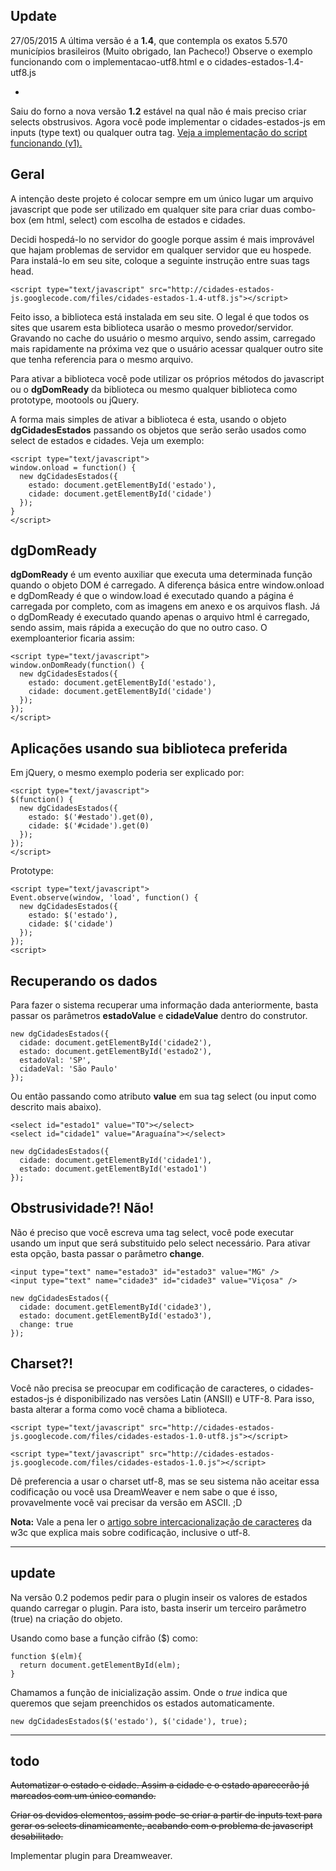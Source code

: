 ## Update ##

27/05/2015
A última versão é a **1.4**, que contempla os exatos 5.570 municípios brasileiros (Muito obrigado, Ian Pacheco!)
Observe o exemplo funcionando com o implementacao-utf8.html e o cidades-estados-1.4-utf8.js

-

Saiu do forno a nova versão **1.2** estável na qual não é mais preciso criar selects obstrusivos. Agora você pode implementar o cidades-estados-js em inputs (type text) ou qualquer outra tag. [Veja a implementação do script funcionando (v1).](http://cidades-estados-js.googlecode.com/files/implementacao-utf8.html)

## Geral ##

A intenção deste projeto é colocar sempre em um único lugar um arquivo javascript que pode ser utilizado em qualquer site para criar duas combo-box (em html, select) com escolha de estados e cidades.

Decidi hospedá-lo no servidor do google porque assim é mais improvável que hajam problemas de servidor em qualquer servidor que eu hospede. Para instalá-lo em seu site, coloque a seguinte instrução entre suas tags head.

```
<script type="text/javascript" src="http://cidades-estados-js.googlecode.com/files/cidades-estados-1.4-utf8.js"></script>
```

Feito isso, a biblioteca está instalada em seu site. O legal é que todos os sites que usarem esta biblioteca usarão o mesmo provedor/servidor. Gravando no cache do usuário o mesmo arquivo, sendo assim, carregado mais rapidamente na próxima vez que o usuário acessar qualquer outro site que tenha referencia para o mesmo arquivo.

Para ativar a biblioteca você pode utilizar os próprios métodos do javascript ou o **dgDomReady** da biblioteca ou mesmo qualquer biblioteca como prototype, mootools ou jQuery.

A forma mais simples de ativar a biblioteca é esta, usando o objeto **dgCidadesEstados** passando os objetos que serão serão usados como select de estados e cidades. Veja um exemplo:

```
<script type="text/javascript">
window.onload = function() {
  new dgCidadesEstados({
    estado: document.getElementById('estado'),
    cidade: document.getElementById('cidade')
  });
}
</script>
```

## dgDomReady ##

**dgDomReady** é um evento auxiliar que executa uma determinada função quando o objeto DOM é carregado. A diferença básica entre window.onload e dgDomReady é que o window.load é executado quando a página é carregada por completo, com as imagens em anexo e os arquivos flash. Já o dgDomReady é executado quando apenas o arquivo html é carregado, sendo assim, mais rápida a execução do que no outro caso. O exemploanterior ficaria assim:

```
<script type="text/javascript">
window.onDomReady(function() {
  new dgCidadesEstados({
    estado: document.getElementById('estado'),
    cidade: document.getElementById('cidade')
  });
});
</script>
```

## Aplicações usando sua biblioteca preferida ##

Em jQuery, o mesmo exemplo poderia ser explicado por:

```
<script type="text/javascript">
$(function() {
  new dgCidadesEstados({
    estado: $('#estado').get(0),
    cidade: $('#cidade').get(0)
  });
});
</script>
```


Prototype:
```
<script type="text/javascript">
Event.observe(window, 'load', function() {
  new dgCidadesEstados({
    estado: $('estado'),
    cidade: $('cidade')
  });
});
<script>
```

## Recuperando os dados ##

Para fazer o sistema recuperar uma informação dada anteriormente, basta passar os parâmetros **estadoValue** e **cidadeValue** dentro do construtor.

```
new dgCidadesEstados({
  cidade: document.getElementById('cidade2'),
  estado: document.getElementById('estado2'),
  estadoVal: 'SP',
  cidadeVal: 'São Paulo'
});
```

Ou então passando como atributo **value** em sua tag select (ou input como descrito mais abaixo).

```
<select id="estado1" value="TO"></select>
<select id="cidade1" value="Araguaína"></select>
```

```
new dgCidadesEstados({
  cidade: document.getElementById('cidade1'),
  estado: document.getElementById('estado1')
});
```

## Obstrusividade?! Não! ##

Não é preciso que você escreva uma tag select, você pode executar usando um input que será substituido pelo select necessário. Para ativar esta opção, basta passar o parâmetro **change**.

```
<input type="text" name="estado3" id="estado3" value="MG" />
<input type="text" name="cidade3" id="cidade3" value="Viçosa" />
```

```
new dgCidadesEstados({
  cidade: document.getElementById('cidade3'),
  estado: document.getElementById('estado3'),
  change: true
});
```

## Charset?! ##

Você não precisa se preocupar em codificação de caracteres, o cidades-estados-js é disponibilizado nas versões Latin (ANSII) e UTF-8. Para isso, basta alterar a forma como você chama a biblioteca.

```
<script type="text/javascript" src="http://cidades-estados-js.googlecode.com/files/cidades-estados-1.0-utf8.js"></script>
```

```
<script type="text/javascript" src="http://cidades-estados-js.googlecode.com/files/cidades-estados-1.0.js"></script>
```

Dê preferencia a usar o charset utf-8, mas se seu sistema não aceitar essa codificação ou você usa DreamWeaver e nem sabe o que é isso, provavelmente você vai precisar da versão em ASCII. ;D

**Nota:** Vale a pena ler o [artigo sobre intercacionalização de caracteres](http://www.w3.org/International/O-charset.pt-br.php) da w3c que explica mais sobre codificação, inclusive o utf-8.


---


## update ##

Na versão 0.2 podemos pedir para o plugin inseir os valores de estados quando carregar o plugin. Para isto, basta inserir um terceiro parâmetro (true) na criação do objeto.

Usando como base a função cifrão ($) como:

```
function $(elm){
  return document.getElementById(elm);
}
```

Chamamos a função de inicialização assim. Onde o _true_ indica que queremos que sejam preenchidos os estados automaticamente.

```
new dgCidadesEstados($('estado'), $('cidade'), true);
```


---


## todo ##

~~Automatizar o estado e cidade. Assim a cidade e o estado aparecerão já marcados com um único comando.~~

~~Criar os devidos elementos, assim pode-se criar a partir de inputs text para gerar os selects dinamicamente, acabando com o problema de javascript desabilitado.~~

Implementar plugin para Dreamweaver.